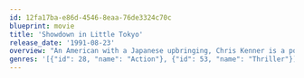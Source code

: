 ```yaml
---
id: 12fa17ba-e86d-4546-8eaa-76de3324c70c
blueprint: movie
title: 'Showdown in Little Tokyo'
release_date: '1991-08-23'
overview: "An American with a Japanese upbringing, Chris Kenner is a police officer assigned to the Little Tokyo section of Los Angeles. Kenner is partnered with Johnny Murata, a Japanese-American who isn't in touch with his roots. Despite their differences, both men excel at martial arts, and utilize their formidable skills when they go up against Yoshida, a vicious yakuza drug dealer with ties to Kenner's past."
genres: '[{"id": 28, "name": "Action"}, {"id": 53, "name": "Thriller"}]'
---
```

